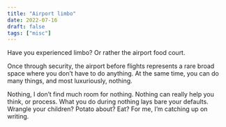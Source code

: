```yaml
---
title: "Airport limbo"
date: 2022-07-16
draft: false
tags: ["misc"]
---
```

Have you experienced limbo? Or rather the airport food court.

Once through security, the airport before flights represents a rare broad space where you don’t have to do anything. At the same time, you can do many things, and most luxuriously, nothing.

Nothing, I don’t find much room for nothing. Nothing can really help you think, or process. What you do during nothing lays bare your defaults. Wrangle your children? Potato about? Eat? For me, I’m catching up on writing.
